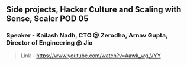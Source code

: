 ## Side projects, Hacker Culture and Scaling with Sense, Scaler POD 05
### Speaker - Kailash Nadh, CTO @ Zerodha, Arnav Gupta, Director of Engineering @ Jio

> Link - https://www.youtube.com/watch?v=Aawk_wg_VYY
